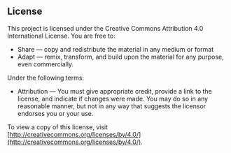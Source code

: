 ## License

This project is licensed under the Creative Commons Attribution 4.0 International License. You are free to:

- Share — copy and redistribute the material in any medium or format
- Adapt — remix, transform, and build upon the material for any purpose, even commercially.

Under the following terms:

- Attribution — You must give appropriate credit, provide a link to the license, and indicate if changes were made. You may do so in any reasonable manner, but not in any way that suggests the licensor endorses you or your use.

To view a copy of this license, visit [http://creativecommons.org/licenses/by/4.0/](http://creativecommons.org/licenses/by/4.0/).
